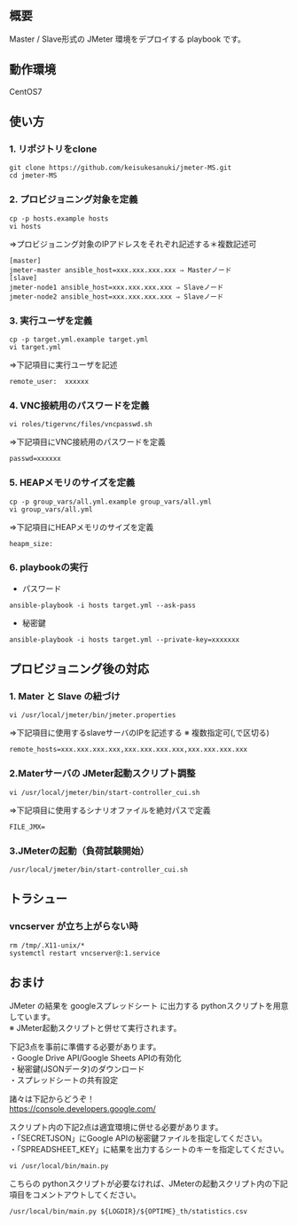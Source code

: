 ## 概要

Master / Slave形式の JMeter 環境をデプロイする playbook です。

## 動作環境

CentOS7

## 使い方
### 1. リポジトリをclone
```
git clone https://github.com/keisukesanuki/jmeter-MS.git
cd jmeter-MS
```

### 2. プロビジョニング対象を定義
```
cp -p hosts.example hosts
vi hosts
```
⇒プロビジョニング対象のIPアドレスをそれぞれ記述する＊複数記述可  

```
[master] 
jmeter-master ansible_host=xxx.xxx.xxx.xxx ⇒ Masterノード  
[slave]  
jmeter-node1 ansible_host=xxx.xxx.xxx.xxx ⇒ Slaveノード
jmeter-node2 ansible_host=xxx.xxx.xxx.xxx ⇒ Slaveノード
```

### 3. 実行ユーザを定義
```
cp -p target.yml.example target.yml
vi target.yml
```
⇒下記項目に実行ユーザを記述

```
remote_user:  xxxxxx
```
### 4. VNC接続用のパスワードを定義

```
vi roles/tigervnc/files/vncpasswd.sh
```
⇒下記項目にVNC接続用のパスワードを定義

```
passwd=xxxxxx
```

### 5. HEAPメモリのサイズを定義

```
cp -p group_vars/all.yml.example group_vars/all.yml
vi group_vars/all.yml
```
⇒下記項目にHEAPメモリのサイズを定義

```
heapm_size: 
```

### 6. playbookの実行

* パスワード
```
ansible-playbook -i hosts target.yml --ask-pass
```

* 秘密鍵

```
ansible-playbook -i hosts target.yml --private-key=xxxxxxx
```

## プロビジョニング後の対応

### 1. Mater と Slave の紐づけ

```
vi /usr/local/jmeter/bin/jmeter.properties
```

⇒下記項目に使用するslaveサーバのIPを記述する
※ 複数指定可(,で区切る)

```
remote_hosts=xxx.xxx.xxx.xxx,xxx.xxx.xxx.xxx,xxx.xxx.xxx.xxx
```

### 2.Materサーバの JMeter起動スクリプト調整

```
vi /usr/local/jmeter/bin/start-controller_cui.sh
```
⇒下記項目に使用するシナリオファイルを絶対パスで定義

```
FILE_JMX=
```

### 3.JMeterの起動（負荷試験開始）

```
/usr/local/jmeter/bin/start-controller_cui.sh
```

## トラシュー

### vncserver が立ち上がらない時

```
rm /tmp/.X11-unix/*
systemctl restart vncserver@:1.service
```

## おまけ

JMeter の結果を googleスプレッドシート に出力する pythonスクリプトを用意しています。  
※ JMeter起動スクリプトと併せて実行されます。


下記3点を事前に準備する必要があります。  
・Google Drive API/Google Sheets APIの有効化  
・秘密鍵(JSONデータ)のダウンロード  
・スプレッドシートの共有設定

諸々は下記からどうぞ！  
https://console.developers.google.com/


スクリプト内の下記2点は適宜環境に併せる必要があります。  
・「SECRETJSON」にGoogle APIの秘密鍵ファイルを指定してください。  
・「SPREADSHEET_KEY」に結果を出力するシートのキーを指定してください。  

```
vi /usr/local/bin/main.py
```

こちらの pythonスクリプトが必要なければ、JMeterの起動スクリプト内の下記項目をコメントアウトしてください。

```
/usr/local/bin/main.py ${LOGDIR}/${OPTIME}_th/statistics.csv
```